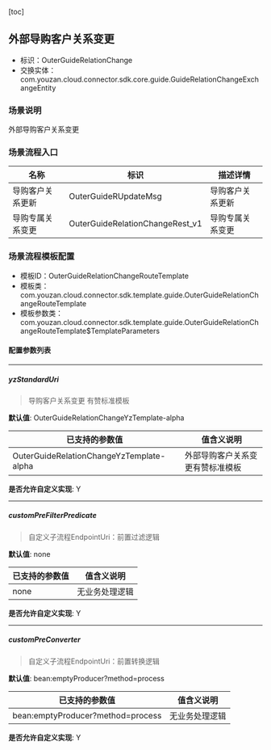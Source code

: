 [toc]

## 外部导购客户关系变更
- 标识：OuterGuideRelationChange
- 交换实体：com.youzan.cloud.connector.sdk.core.guide.GuideRelationChangeExchangeEntity
### 场景说明
外部导购客户关系变更
### 场景流程入口

名称 | 标识 | 描述详情
---|---|---
导购客户关系更新 | OuterGuideRUpdateMsg | 导购客户关系更新
导购专属关系变更 | OuterGuideRelationChangeRest_v1 | 导购专属关系变更

### 场景流程模板配置
- 模板ID：OuterGuideRelationChangeRouteTemplate
- 模板类：com.youzan.cloud.connector.sdk.template.guide.OuterGuideRelationChangeRouteTemplate
- 模板参数类：com.youzan.cloud.connector.sdk.template.guide.OuterGuideRelationChangeRouteTemplate$TemplateParameters

#### 配置参数列表

---
##### yzStandardUri
> 导购客户关系变更 有赞标准模板

**默认值**: OuterGuideRelationChangeYzTemplate-alpha

已支持的参数值 | 值含义说明
---|---
OuterGuideRelationChangeYzTemplate-alpha | 外部导购客户关系变更有赞标准模板

**是否允许自定义实现**: Y

---
##### customPreFilterPredicate
> 自定义子流程EndpointUri：前置过滤逻辑

**默认值**: none

已支持的参数值 | 值含义说明
---|---
none | 无业务处理逻辑

**是否允许自定义实现**: Y

---
##### customPreConverter
> 自定义子流程EndpointUri：前置转换逻辑

**默认值**: bean:emptyProducer?method=process

已支持的参数值 | 值含义说明
---|---
bean:emptyProducer?method=process | 无业务处理逻辑

**是否允许自定义实现**: Y


